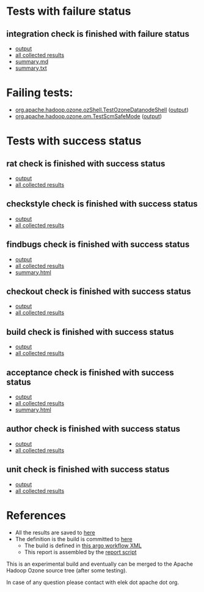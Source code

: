 # Tests with failure status

## integration check is finished with failure status

   * [output](https://raw.githubusercontent.com/elek/ozone-ci-03/master/pr/pr-hdds-2366-fc8xj/integration/output.log)
   * [all collected results](https://github.com/elek/ozone-ci-03/tree/master/pr/pr-hdds-2366-fc8xj/integration)
   * [summary.md](https://github.com/elek/ozone-ci-03/tree/master/pr/pr-hdds-2366-fc8xj/integration/summary.md)
   * [summary.txt](https://github.com/elek/ozone-ci-03/tree/master/pr/pr-hdds-2366-fc8xj/integration/summary.txt)

# Failing tests: 

 * [org.apache.hadoop.ozone.ozShell.TestOzoneDatanodeShell](hadoop-ozone/integration-test/org.apache.hadoop.ozone.ozShell.TestOzoneDatanodeShell.txt) ([output](hadoop-ozone/integration-test/org.apache.hadoop.ozone.ozShell.TestOzoneDatanodeShell-output.txt))
 * [org.apache.hadoop.ozone.om.TestScmSafeMode](hadoop-ozone/integration-test/org.apache.hadoop.ozone.om.TestScmSafeMode.txt) ([output](hadoop-ozone/integration-test/org.apache.hadoop.ozone.om.TestScmSafeMode-output.txt))


# Tests with success status

## rat check is finished with success status

   * [output](https://raw.githubusercontent.com/elek/ozone-ci-03/master/pr/pr-hdds-2366-fc8xj/rat/output.log)
   * [all collected results](https://github.com/elek/ozone-ci-03/tree/master/pr/pr-hdds-2366-fc8xj/rat)


## checkstyle check is finished with success status

   * [output](https://raw.githubusercontent.com/elek/ozone-ci-03/master/pr/pr-hdds-2366-fc8xj/checkstyle/output.log)
   * [all collected results](https://github.com/elek/ozone-ci-03/tree/master/pr/pr-hdds-2366-fc8xj/checkstyle)


## findbugs check is finished with success status

   * [output](https://raw.githubusercontent.com/elek/ozone-ci-03/master/pr/pr-hdds-2366-fc8xj/findbugs/output.log)
   * [all collected results](https://github.com/elek/ozone-ci-03/tree/master/pr/pr-hdds-2366-fc8xj/findbugs)
   * [summary.html](https://elek.github.io/ozone-ci-03/pr/pr-hdds-2366-fc8xj/findbugs/summary.html)


## checkout check is finished with success status

   * [output](https://raw.githubusercontent.com/elek/ozone-ci-03/master/pr/pr-hdds-2366-fc8xj/checkout/output.log)
   * [all collected results](https://github.com/elek/ozone-ci-03/tree/master/pr/pr-hdds-2366-fc8xj/checkout)


## build check is finished with success status

   * [output](https://raw.githubusercontent.com/elek/ozone-ci-03/master/pr/pr-hdds-2366-fc8xj/build/output.log)
   * [all collected results](https://github.com/elek/ozone-ci-03/tree/master/pr/pr-hdds-2366-fc8xj/build)


## acceptance check is finished with success status

   * [output](https://raw.githubusercontent.com/elek/ozone-ci-03/master/pr/pr-hdds-2366-fc8xj/acceptance/output.log)
   * [all collected results](https://github.com/elek/ozone-ci-03/tree/master/pr/pr-hdds-2366-fc8xj/acceptance)
   * [summary.html](https://elek.github.io/ozone-ci-03/pr/pr-hdds-2366-fc8xj/acceptance/summary.html)


## author check is finished with success status

   * [output](https://raw.githubusercontent.com/elek/ozone-ci-03/master/pr/pr-hdds-2366-fc8xj/author/output.log)
   * [all collected results](https://github.com/elek/ozone-ci-03/tree/master/pr/pr-hdds-2366-fc8xj/author)


## unit check is finished with success status

   * [output](https://raw.githubusercontent.com/elek/ozone-ci-03/master/pr/pr-hdds-2366-fc8xj/unit/output.log)
   * [all collected results](https://github.com/elek/ozone-ci-03/tree/master/pr/pr-hdds-2366-fc8xj/unit)




# References

 * All the results are saved to [here](https://github.com/elek/ozone-ci-03/tree/master/pr/pr-hdds-2366-fc8xj/)
 * The definition is the build is committed to [here](https://github.com/elek/argo-ozone)
    * The build is defined in [this argo workflow XML](https://github.com/elek/argo-ozone/blob/master/ozone-build.yaml)
    * This report is assembled by the [report script](https://github.com/elek/argo-ozone/blob/master/scripts/report.sh)

This is an experimental build and eventually can be merged to the Apache Hadoop Ozone source tree (after some testing).

In case of any question please contact with elek dot apache dot org.
